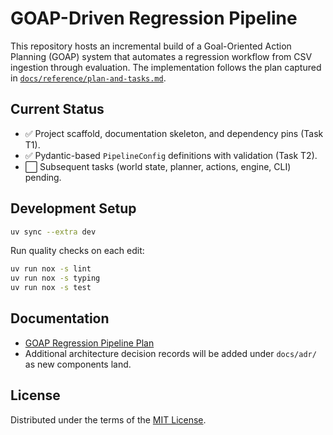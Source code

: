 # GOAP-Driven Regression Pipeline

This repository hosts an incremental build of a Goal-Oriented Action Planning (GOAP) system that automates a regression
workflow from CSV ingestion through evaluation. The implementation follows the plan captured in
[`docs/reference/plan-and-tasks.md`](docs/reference/plan-and-tasks.md).

## Current Status

- ✅ Project scaffold, documentation skeleton, and dependency pins (Task T1).
- ✅ Pydantic-based `PipelineConfig` definitions with validation (Task T2).
- ⬜ Subsequent tasks (world state, planner, actions, engine, CLI) pending.

## Development Setup

```bash
uv sync --extra dev
```

Run quality checks on each edit:

```bash
uv run nox -s lint
uv run nox -s typing
uv run nox -s test
```

## Documentation

- [GOAP Regression Pipeline Plan](docs/reference/plan-and-tasks.md)
- Additional architecture decision records will be added under `docs/adr/` as new components land.

## License

Distributed under the terms of the [MIT License](LICENSE).


